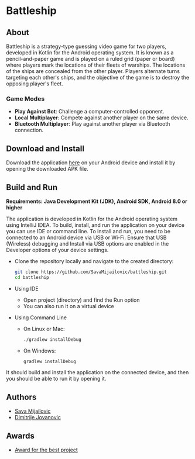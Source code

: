 # Battleship

## About

Battleship is a strategy-type guessing video game for two players, developed in Kotlin for the Android operating system.
It is known as a pencil-and-paper game and is played on a ruled grid (paper or board) where players mark the locations of their fleets of warships.
The locations of the ships are concealed from the other player.
Players alternate turns targeting each other's ships, and the objective of the game is to destroy the opposing player's fleet.

### Game Modes

- **Play Against Bot**: Challenge a computer-controlled opponent.
- **Local Multiplayer**: Compete against another player on the same device.
- **Bluetooth Multiplayer**: Play against another player via Bluetooth connection.

## Download and Install

Download the application [here](https://github.com/SavaMijailovic/battleship/releases) on your Android device and install it by opening the downloaded APK file.

## Build and Run

**Requirements: Java Development Kit (JDK), Android SDK, Android 8.0 or higher**

The application is developed in Kotlin for the Android operating system using IntelliJ IDEA.
To build, install, and run the application on your device you can use IDE or command line.
To install and run, you need to be connected to an Android device via USB or Wi-Fi.
Ensure that USB (Wireless) debugging and Install via USB options are enabled in the Developer options of your device settings.

- Clone the repository locally and navigate to the created directory:
    ```sh
    git clone https://github.com/SavaMijailovic/battleship.git
    cd battleship
    ```

- Using IDE
    - Open project (directory) and find the Run option
    - You can also run it on a virtual device

- Using Command Line
    - On Linux or Mac:
        ```sh
        ./gradlew installDebug
        ```
    - On Windows:
        ```sh
        gradlew installDebug
        ```

It should build and install the application on the connected device, and then you should be able to run it by opening it.

## Authors
- [Sava Mijailovic](https://github.com/SavaMijailovic)
- [Dimitrije Jovanovic](https://github.com/dimitrije-24)

## Awards
- [Award for the best project](./award.pdf)
